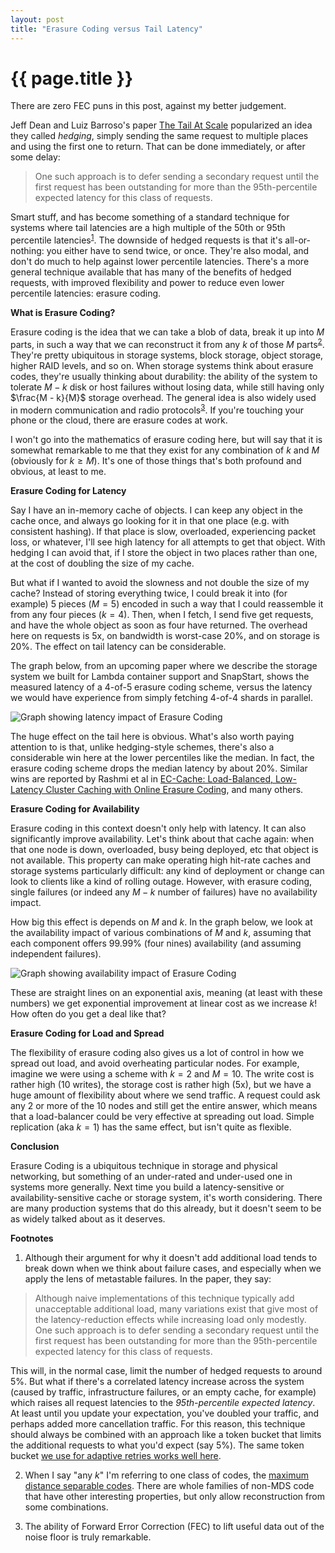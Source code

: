 ```yaml
---
layout: post
title: "Erasure Coding versus Tail Latency"
---
```


{{ page.title }}
================

<p class="meta">There are zero FEC puns in this post, against my better judgement.</p>

<script src="https://polyfill.io/v3/polyfill.min.js?features=es6"></script>
<script>
  MathJax = {
    tex: {inlineMath: [['$', '$'], ['\\(', '\\)']]}
  };
</script>
<script id="MathJax-script" async src="https://cdn.jsdelivr.net/npm/mathjax@3/es5/tex-mml-chtml.js"></script>

Jeff Dean and Luiz Barroso's paper [The Tail At Scale](https://dl.acm.org/doi/pdf/10.1145/2408776.2408794) popularized an idea they called *hedging*, simply sending the same request to multiple places and using the first one to return. That can be done immediately, or after some delay:

> One such approach is to defer sending a secondary request until the first request has been outstanding for more than the 95th-percentile expected latency for this class of requests.

Smart stuff, and has become something of a standard technique for systems where tail latencies are a high multiple of the 50th or 95th percentile latencies<sup>[1](#foot1)</sup>. The downside of hedged requests is that it's all-or-nothing: you either have to send twice, or once. They're also modal, and don't do much to help against lower percentile latencies. There's a more general technique available that has many of the benefits of hedged requests, with improved flexibility and power to reduce even lower percentile latencies: erasure coding.

**What is Erasure Coding?**

Erasure coding is the idea that we can take a blob of data, break it up into *M* parts, in such a way that we can reconstruct it from any *k* of those *M* parts<sup>[2](#foot2)</sup>. They're pretty ubiquitous in storage systems, block storage, object storage, higher RAID levels, and so on. When storage systems think about erasure codes, they're usually thinking about durability: the ability of the system to tolerate $M - k$ disk or host failures without losing data, while still having only $\frac{M - k}{M}$ storage overhead. The general idea is also widely used in modern communication and radio protocols<sup>[3](#foot3)</sup>. If you're touching your phone or the cloud, there are erasure codes at work.

I won't go into the mathematics of erasure coding here, but will say that it is somewhat remarkable to me that they exist for any combination of *k* and *M* (obviously for $k \geq M$). It's one of those things that's both profound and obvious, at least to me.

**Erasure Coding for Latency**

Say I have an in-memory cache of objects. I can keep any object in the cache once, and always go looking for it in that one place (e.g. with consistent hashing). If that place is slow, overloaded, experiencing packet loss, or whatever, I'll see high latency for all attempts to get that object. With hedging I can avoid that, if I store the object in two places rather than one, at the cost of doubling the size of my cache.

But what if I wanted to avoid the slowness and not double the size of my cache? Instead of storing everything twice, I could break it into (for example) 5 pieces ($M = 5$) encoded in such a way that I could reassemble it from any four pieces ($k = 4$). Then, when I fetch, I send five get requests, and have the whole object as soon as four have returned. The overhead here on requests is 5x, on bandwidth is worst-case 20%, and on storage is 20%. The effect on tail latency can be considerable.

The graph below, from an upcoming paper where we describe the storage system we built for Lambda container support and SnapStart, shows the measured latency of a 4-of-5 erasure coding scheme, versus the latency we would have experience from simply fetching 4-of-4 shards in parallel.

![Graph showing latency impact of Erasure Coding](/blog/images/ec_latency.png)

The huge effect on the tail here is obvious. What's also worth paying attention to is that, unlike hedging-style schemes, there's also a considerable win here at the lower percentiles like the median. In fact, the erasure coding scheme drops the median latency by about 20%. Similar wins are reported by Rashmi et al in [EC-Cache: Load-Balanced, Low-Latency Cluster Caching with Online Erasure Coding](https://www.usenix.org/system/files/conference/osdi16/osdi16-rashmi.pdf), and many others.

**Erasure Coding for Availability**

Erasure coding in this context doesn't only help with latency. It can also significantly improve availability. Let's think about that cache again: when that one node is down, overloaded, busy being deployed, etc that object is not available. This property can make operating high hit-rate caches and storage systems particularly difficult: any kind of deployment or change can look to clients like a kind of rolling outage. However, with erasure coding, single failures (or indeed any $M - k$ number of failures) have no availability impact.

How big this effect is depends on *M* and *k*. In the graph below, we look at the availability impact of various combinations of *M* and *k*, assuming that each component offers 99.99% (four nines) availability (and assuming independent failures).

![Graph showing availability impact of Erasure Coding](/blog/images/ec_availability.png)

These are straight lines on an exponential axis, meaning (at least with these numbers) we get exponential improvement at linear cost as we increase *k*! How often do you get a deal like that?

**Erasure Coding for Load and Spread**

The flexibility of erasure coding also gives us a lot of control in how we spread out load, and avoid overheating particular nodes. For example, imagine we were using a scheme with $k = 2$ and $M = 10$. The write cost is rather high (10 writes), the storage cost is rather high (5x), but we have a huge amount of flexibility about where we send traffic. A request could ask any 2 or more of the 10 nodes and still get the entire answer, which means that a load-balancer could be very effective at spreading out load. Simple replication (aka $k = 1$) has the same effect, but isn't quite as flexible.

**Conclusion**

Erasure Coding is a ubiquitous technique in storage and physical networking, but something of an under-rated and under-used one in systems more generally. Next time you build a latency-sensitive or availability-sensitive cache or storage system, it's worth considering. There are many production systems that do this already, but it doesn't seem to be as widely talked about as it deserves.

**Footnotes**

1. <a name="foot1"></a> Although their argument for why it doesn't add additional load tends to break down when we think about failure cases, and especially when we apply the lens of metastable failures. In the paper, they say:

> Although naive implementations of this technique typically add unacceptable additional load, many variations exist that give most of the latency-reduction effects while increasing load only modestly. One such approach is to defer sending a secondary request until the first request has been outstanding for more than the 95th-percentile expected latency for this class of requests.

This will, in the normal case, limit the number of hedged requests to around 5%. But what if there's a correlated latency increase across the system (caused by traffic, infrastructure failures, or an empty cache, for example) which raises all request latencies to the *95th-percentile expected latency*. At least until you update your expectation, you've doubled your traffic, and perhaps added more cancellation traffic. For this reason, this technique should always be combined with an approach like a token bucket that limits the additional requests to what you'd expect (say 5%). The same token bucket [we use for adaptive retries works well here](https://brooker.co.za/blog/2022/02/28/retries.html).

2. <a name="foot2"></a> When I say "any *k*" I'm referring to one class of codes, the [maximum distance separable codes](https://www.johndcook.com/blog/2020/03/07/mds-codes/). There are whole families of non-MDS code that have other interesting properties, but only allow reconstruction from some combinations.

3. <a name="foot3"></a> The ability of Forward Error Correction (FEC) to lift useful data out of the noise floor is truly remarkable.